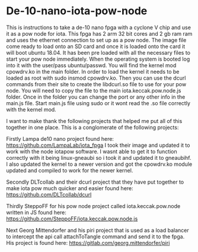 # De-10-nano-iota-pow-node

This is instructions to take a de-10 nano fpga with a cyclone V chip and use it as a pow node for iota. This fpga has 2 arm 32 bit cores and 2 gb ram ram and uses the ethernet connection to set up as a pow node. The image file come ready to load onto an SD card and once it is loaded onto the card it will boot ubuntu 18.04. It has been pre loaded with all the necessary files to start your pow node immediately. When the operating system is booted log into it with the user/pass ubuntu/passwd.  You will find the kernel mod cpowdrv.ko in the main folder. In order to load the kernel it needs to be loaded as root with sudo insmod cpowdrv.ko.  Then you can use the dcurl commands from their site to create the libdcurl.so file to use for your pow node.  You will need to copy the file to the main iota.keccak.pow.node.js folder.  Once in the folder you can change the port or any other info in the main.js file. Start main.js file using sudo or it wont read the .so file correctly with the kernel mod.

I want to make thank the following projects that helped me put all of this together in one place. 
This is a conglomerate of the following projects:

Firstly Lampa de10 nano project found here: https://github.com/LampaLab/iota_fpga
I took their image and updated it to work with the node iotapow software. I wasnt able to get it to function correctly with it being linux-gneaubi so i took it and updated it to gneaubihf.  I also updated the kernel to a newer version and got the cpowdrv.ko module updated and compiled to work for the newer kernel.

Secondly DLTcollab and their dcurl project that they have put together to make iota pow much quicker and easier found here: https://github.com/DLTcollab/dcurl

Thirdly SteppoFF for his pow node project called iota.keccak.pow.node written in JS found here: https://github.com/SteppoFF/iota.keccak.pow.node.js

Next Georg Mittendorfer and his piri project that is used as a load balancer to intercept the api call attachToTangle command and send it to the fpga. His project is found here: https://gitlab.com/georg.mittendorfer/piri


